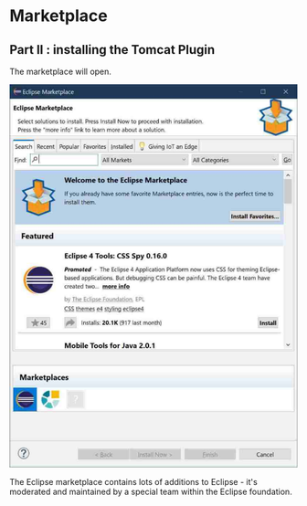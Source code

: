 # Marketplace 

## Part II : installing the Tomcat Plugin

The marketplace will open. 

![picture of marketplace](./images/02.tomcat.jpg "Eclipse's marketplace")

The Eclipse marketplace contains lots of additions to Eclipse - it's moderated and maintained by a special team within the Eclipse foundation.

